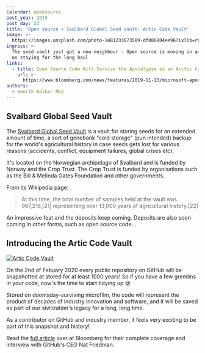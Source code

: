 ```yaml
---
calendar: opensource
post_year: 2019
post_day: 22
title: 'Open source + Svalbard Global Seed Vault: Artic Code Vault'
image: >-
  https://images.unsplash.com/photo-1481233673589-df886804ee96?ixlib=rb-1.2.1&ixid=eyJhcHBfaWQiOjEyMDd9&auto=format&fit=crop&w=3750&q=80
ingress: >-
  The seed vault just got a new neighbour - Open source is moving in and plans
  on staying for the long haul
links:
  - title: Open Source Code Will Survive the Apocalypse in an Arctic Cave
    url: >-
      https://www.bloomberg.com/news/features/2019-11-13/microsoft-apocalypse-proofs-open-source-code-in-an-arctic-cave
authors:
  - Henrik Walker Moe
---
```

## Svalbard Global Seed Vault

The [Svalbard Global Seed Vault](https://en.wikipedia.org/wiki/Svalbard_Global_Seed_Vault) is a vault for storing seeds for an extended amount of time, a sort of genebank "cold storage" (pun intended) backup for the world's agricultural history in case seeds gets lost for various reasons (accidents, conflict, equipment failures, global crises etc). 

It's located on the Norwegian archipelago of Svalbard and is funded by Norway and the Crop Trust. The Crop Trust is funded by organisations such as the Bill & Melinda Gates Foundation and other governments.

From its Wikipedia page:

> At this time, the total number of samples held at the vault was 967,216,[21] representing over 13,000 years of agricultural history.[22]

An impressive feat and the deposits keep coming. Deposits are also soon coming in other forms, such as open source code...

## Introducing the Artic Code Vault

[![Artic Code Vault](https://img.youtube.com/vi/fzI9FNjXQ0o/0.jpg)](https://www.youtube.com/watch?v=fzI9FNjXQ0o)

On the 2nd of Febuary 2020 every public repository on GitHub will be snapshotted at stored for at least 1000 years! So if you have a few gremlins in your code, now's the time to start tidying up 😜

Stored on doomsday-surviving microfilm, the code will represent the product of decades of industry innovation and software, and it will be saved as part of our sivilization's legacy for a long, long time. 

As a contributor on GitHub and industry member, it feels very exciting to be part of this snapshot and history!

Read the [full article](https://www.bloomberg.com/news/features/2019-11-13/microsoft-apocalypse-proofs-open-source-code-in-an-arctic-cave) over at Bloomberg for their complete coverage and interview with GitHub's CEO Nat Friedman.
